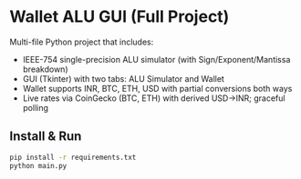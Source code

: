 # Wallet ALU GUI (Full Project)

Multi-file Python project that includes:

- IEEE-754 single-precision ALU simulator (with Sign/Exponent/Mantissa breakdown)
- GUI (Tkinter) with two tabs: ALU Simulator and Wallet
- Wallet supports INR, BTC, ETH, USD with partial conversions both ways
- Live rates via CoinGecko (BTC, ETH) with derived USD→INR; graceful polling

## Install & Run
```bash
pip install -r requirements.txt
python main.py
